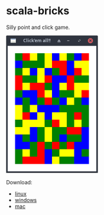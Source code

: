 # scala-bricks

Silly point and click game.

<img src="bricks.png">

Download:

- [linux](https://github.com/tonivade/scala-bricks/releases/download/1.2/scala-bricks-1.2.0.tgz)
- [windows](https://github.com/tonivade/scala-bricks/releases/download/1.2/scala-bricks.msi)
- [mac](https://github.com/tonivade/scala-bricks/releases/download/1.2/scala-bricks-1.2.0.dmg)
